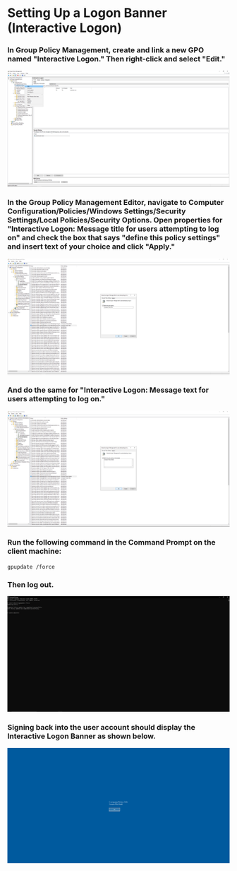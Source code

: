 <h1>Setting Up a Logon Banner (Interactive Logon)</h1>

### In Group Policy Management, create and link a new GPO named "Interactive Logon." Then right-click and select "Edit."
![Logon](https://github.com/whuynhit/ActiveDirectory/blob/main/Managing%20Workstations/Setting%20Up%20a%20Logon%20Banner%20(Interactive%20Logon)/sub/1.png)

### In the Group Policy Management Editor, navigate to Computer Configuration/Policies/Windows Settings/Security Settings/Local Policies/Security Options. Open properties for "Interactive Logon: Message title for users attempting to log on" and check the box that says "define this policy settings" and insert text of your choice and click "Apply."
![Logon](https://github.com/whuynhit/ActiveDirectory/blob/main/Managing%20Workstations/Setting%20Up%20a%20Logon%20Banner%20(Interactive%20Logon)/sub/2.png)

### And do the same for "Interactive Logon: Message text for users attempting to log on."
![Logon](https://github.com/whuynhit/ActiveDirectory/blob/main/Managing%20Workstations/Setting%20Up%20a%20Logon%20Banner%20(Interactive%20Logon)/sub/3.png)

### Run the following command in the Command Prompt on the client machine:

```
gpupdate /force
```
### Then log out.
![Logon](https://github.com/whuynhit/ActiveDirectory/blob/main/Managing%20Workstations/Setting%20Up%20a%20Logon%20Banner%20(Interactive%20Logon)/sub/4.png)

### Signing back into the user account should display the Interactive Logon Banner as shown below.
![Logon](https://github.com/whuynhit/ActiveDirectory/blob/main/Managing%20Workstations/Setting%20Up%20a%20Logon%20Banner%20(Interactive%20Logon)/sub/5.png)

